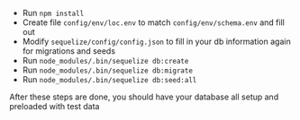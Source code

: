 *  Run `npm install`
*  Create file `config/env/loc.env` to match `config/env/schema.env` and fill out
*  Modify `sequelize/config/config.json` to fill in your db information again for migrations and seeds
*  Run `node_modules/.bin/sequelize db:create`
*  Run `node_modules/.bin/sequelize db:migrate`
*  Run `node_modules/.bin/sequelize db:seed:all`

After these steps are done, you should have your database all setup and preloaded with test data
